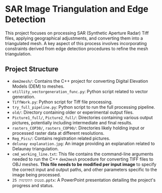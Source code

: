 # SAR Image Triangulation and Edge Detection

This project focuses on processing SAR (Synthetic Aperture Radar) Tiff files, applying geographical adjustments, and converting them into a triangulated mesh. A key aspect of this process involves incorporating constraints derived from edge detection procedures to refine the mesh triangulation.

## Project Structure

- `dem2mesh/`: Contains the C++ project for converting Digital Elevation Models (DEM) to meshes.
- `utillity_vectorgeneration_func.py`: Python script related to vector generation.
- `TiffWork.py`: Python script for Tiff file processing.
- `try_full_pipeline.py`: Python script to run the full processing pipeline.
- `old/`: Directory containing older or experimental output files.
- `Picture1_full/`, `Picture2_full/`: Directories containing various output pictures, potentially including intermediate and final results.
- `rasters_COP30/`, `rasters_COP90/`: Directories likely holding input or processed raster data at different resolutions.
- `Reg_Pics/`: Contains registration related pictures.
- `delunay explanation.jpg`: An image providing an explanation related to Delaunay triangulation.
- `cmd_working_line.txt`: This file contains the command-line arguments needed to run the C++ `dem2mesh` procedure for converting TIFF files to OBJ meshes. **This file needs to be modified per input image** to specify the correct input and output paths, and other parameters specific to the image being processed.
- `סטטוס התקדמות 25.pptx`: A PowerPoint presentation detailing the project's progress and status.

